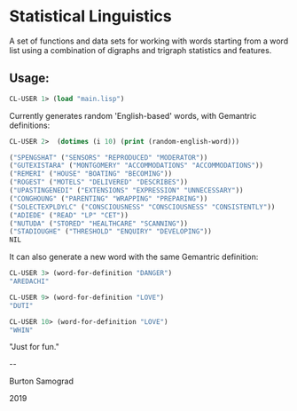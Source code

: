 Statistical Linguistics
==

A set of functions and data sets for working with words starting from
a word list using a combination of digraphs and trigraph statistics
and features.

Usage:
--

```cl
CL-USER 1> (load "main.lisp")
```

Currently generates random 'English-based' words, with Gemantric
definitions:


```cl
CL-USER 2>  (dotimes (i 10) (print (random-english-word)))

("SPENGSHAT" ("SENSORS" "REPRODUCED" "MODERATOR")) 
("GUTEXISTARA" ("MONTGOMERY" "ACCOMMODATIONS" "ACCOMMODATIONS")) 
("REMERI" ("HOUSE" "BOATING" "BECOMING")) 
("ROGEST" ("MOTELS" "DELIVERED" "DESCRIBES")) 
("UPASTINGENEDI" ("EXTENSIONS" "EXPRESSION" "UNNECESSARY")) 
("CONGHOUNG" ("PARENTING" "WRAPPING" "PREPARING")) 
("SOLECTEXPLDYLC" ("CONSCIOUSNESS" "CONSCIOUSNESS" "CONSISTENTLY")) 
("ADIEDE" ("READ" "LP" "CET")) 
("NUTUDA" ("STORED" "HEALTHCARE" "SCANNING")) 
("STADIOUGHE" ("THRESHOLD" "ENQUIRY" "DEVELOPING")) 
NIL
```

It can also generate a new word with the same Gemantric definition:

```cl
CL-USER 3> (word-for-definition "DANGER")
"AREDACHI"

CL-USER 9> (word-for-definition "LOVE")
"DUTI"

CL-USER 10> (word-for-definition "LOVE")
"WHIN"
````

"Just for fun."	

--

Burton Samograd

2019
